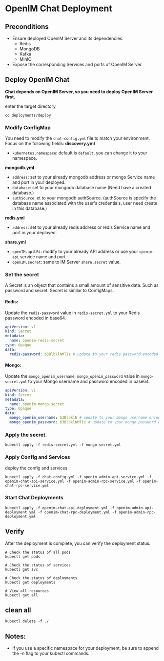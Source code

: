 # OpenIM Chat Deployment

## Preconditions

- Ensure deployed OpenIM Server and its dependencies.
  - Redis
  - MongoDB
  - Kafka
  - MinIO
- Expose the corresponding Services and ports of OpenIM Server.

## Deploy OpenIM Chat

**Chat depends on OpenIM Server, so you need to deploy OpenIM Server first.**

enter the target directory

```shell
cd deployments/deploy
```

### Modify ConfigMap

You need to modify the `chat-config.yml` file to match your environment. Focus on the following fields:
**discovery.yml**

- `kubernetes.namespace`: default is `default`, you can change it to your namespace.

**mongodb.yml**

- `address`: set to your already mongodb address or mongo Service name and port in your deployed.
- `database`: set to your mongodb database name.(Need have a created database.)
- `authSource`: et to your mongodb authSource. (authSource is specify the database name associated with the user's credentials, user need create in this database.)

**redis.yml**

- `address`: set to your already redis address or redis Service name and port in your deployed.

**share.yml**

- `openIM.apiURL`: modify to your already API address or use your `openim-api` service name and port
- `openIM.secret`: same to IM Server `share.secret` value.

### Set the secret

A Secret is an object that contains a small amount of sensitive data. Such as password and secret. Secret is similar to ConfigMaps.

#### Redis:

Update the `redis-password` value in `redis-secret.yml` to your Redis password encoded in base64.

```yaml
apiVersion: v1
kind: Secret
metadata:
  name: openim-redis-secret
type: Opaque
data:
  redis-password: b3BlbklNMTIz # update to your redis password encoded in base64
```

#### Mongo:

Update the `mongo_openim_username`, `mongo_openim_password` value in `mongo-secret.yml` to your Mongo username and password encoded in base64.

```yaml
apiVersion: v1
kind: Secret
metadata:
  name: openim-mongo-secret
type: Opaque
data:
  mongo_openim_username: b3BlbklN # update to your mongo username encoded in base64, this user credentials need in authSource database.
  mongo_openim_password: b3BlbklNMTIz # update to your mongo password encoded in base64
```

### Apply the secret.

```shell
kubectl apply -f redis-secret.yml -f mongo-secret.yml
```

### Apply Config and Services

deploy the config and services

```shell
kubectl apply -f chat-config.yml -f openim-admin-api-service.yml -f openim-chat-api-service.yml -f openim-admin-rpc-service.yml -f openim-chat-rpc-service.yml
```

### Start Chat Deployments

```shell
kubectl apply -f openim-chat-api-deployment.yml -f openim-admin-api-deployment.yml -f openim-chat-rpc-deployment.yml -f openim-admin-rpc-deployment.yml
```

## Verify

After the deployment is complete, you can verify the deployment status.

```shell
# Check the status of all pods
kubectl get pods

# Check the status of services
kubectl get svc

# Check the status of deployments
kubectl get deployments

# View all resources
kubectl get all

```

## clean all

`kubectl delete -f ./`

## Notes:

- If you use a specific namespace for your deployment, be sure to append the -n <namespace> flag to your kubectl commands.
